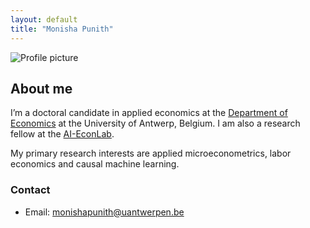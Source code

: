 ```yaml
---
layout: default
title: "Monisha Punith"
---
```


<div class="intro-container">
    <img src="assets/mona.jpg" style="max-width: 300px; height: auto;" alt="Profile picture">

  <div class="bio-content">
    <h2>About me</h2>
    <p>
      I’m a doctoral candidate in applied economics at the <a href="https://www.uantwerpen.be/en/staff/monisha-punith_24540/" target="_blank">Department of Economics</a> at the University of Antwerp, Belgium. I am also a research fellow at the <a href="https://www.ai-econlab.com/people" target="_blank">AI-EconLab</a>. 

My primary research interests are applied microeconometrics, labor economics and causal machine learning.

 </p>
    <h3>Contact</h3>
    <ul class="contact-info">
      <li>Email: <a href="mailto:monisha.punith@uantwerpen.be">monishapunith@uantwerpen.be</a></li>
    </ul>
  </div>
</div>

